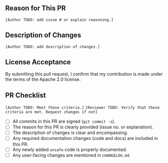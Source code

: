 ## Reason for This PR

`[Author TODO: add issue # or explain reasoning.]`

## Description of Changes

`[Author TODO: add description of changes.]`

## License Acceptance

By submitting this pull request, I confirm that my contribution is made under
the terms of the Apache 2.0 license.

## PR Checklist

`[Author TODO: Meet these criteria.]`
`[Reviewer TODO: Verify that these criteria are met. Request changes if not]`

- [ ] All commits in this PR are signed (`git commit -s`).
- [ ] The reason for this PR is clearly provided (issue no. or explanation).
- [ ] The description of changes is clear and encompassing.
- [ ] Any required documentation changes (code and docs) are included in this PR.
- [ ] Any newly added `unsafe` code is properly documented.
- [ ] Any user-facing changes are mentioned in `CHANGELOG.md`.
